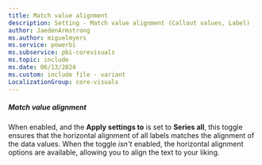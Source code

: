 ```yaml
---
title: Match value alignment
description: Setting - Match value alignment (Callout values, Label)
author: JaedenArmstrong
ms.author: miguelmyers
ms.service: powerbi
ms.subservice: pbi-corevisuals
ms.topic: include
ms.date: 06/13/2024
ms.custom: include file - variant
LocalizationGroup: core-visuals
---
```

##### Match value alignment

When enabled, and the **Apply settings to** is set to **Series all**, this toggle ensures that the horizontal alignment of all labels matches the alignment of the data values. When the toggle *isn't* enabled, the horizontal alignment options are available, allowing you to align the text to your liking.
